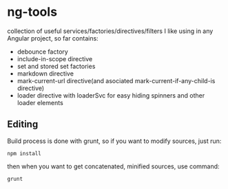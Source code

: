 ng-tools
========

collection of useful services/factories/directives/filters I like using in any Angular project, so far contains:

- debounce factory
- include-in-scope directive
- set and stored set factories
- markdown directive
- mark-current-url directive(and asociated mark-current-if-any-child-is directive)
- loader directive with loaderSvc for easy hiding spinners and other loader elements

## Editing
Build process is done with grunt, so if you want to modify sources, just run:
```
npm install
```

then when you want to get concatenated, minified sources, use command:
```
grunt
```
